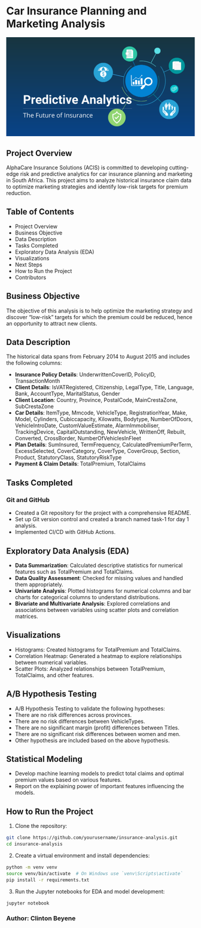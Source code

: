 # Car Insurance Planning and Marketing Analysis
![Car Insurance Risk Predictive Analytics](data/predictive-analytics-in-insurance-fb.png)
## Project Overview
AlphaCare Insurance Solutions (ACIS) is committed to developing cutting-edge risk and predictive analytics for car insurance planning and marketing in South Africa. This project aims to analyze historical insurance claim data to optimize marketing strategies and identify low-risk targets for premium reduction.

## Table of Contents
* Project Overview
* Business Objective
* Data Description
* Tasks Completed
* Exploratory Data Analysis (EDA)
* Visualizations
* Next Steps
* How to Run the Project
* Contributors
## Business Objective
The objective of this analysis is to help optimize the marketing strategy and discover “low-risk” targets for which the premium could be reduced, hence an opportunity to attract new clients.

## Data Description
The historical data spans from February 2014 to August 2015 and includes the following columns:

* **Insurance Policy Details**: UnderwrittenCoverID, PolicyID, TransactionMonth
* **Client Details**: IsVATRegistered, Citizenship, LegalType, Title, Language, Bank, AccountType, MaritalStatus, Gender
* **Client Location**: Country, Province, PostalCode, MainCrestaZone, SubCrestaZone
* **Car Details**: ItemType, Mmcode, VehicleType, RegistrationYear, Make, Model, Cylinders, Cubiccapacity, Kilowatts, Bodytype, NumberOfDoors, VehicleIntroDate, CustomValueEstimate, AlarmImmobiliser, TrackingDevice, CapitalOutstanding, NewVehicle, WrittenOff, Rebuilt, Converted, CrossBorder, NumberOfVehiclesInFleet
* **Plan Details**: SumInsured, TermFrequency, CalculatedPremiumPerTerm, ExcessSelected, CoverCategory, CoverType, CoverGroup, Section, Product, StatutoryClass, StatutoryRiskType
* **Payment & Claim Details**: TotalPremium, TotalClaims
## Tasks Completed
### Git and GitHub
* Created a Git repository for the project with a comprehensive README.
* Set up Git version control and created a branch named task-1 for day 1 analysis.
* Implemented CI/CD with GitHub Actions.
## Exploratory Data Analysis (EDA)
* **Data Summarization**: Calculated descriptive statistics for numerical features such as TotalPremium and TotalClaims.
* **Data Quality Assessment**: Checked for missing values and handled them appropriately.
* **Univariate Analysis**: Plotted histograms for numerical columns and bar charts for categorical columns to understand distributions.
* **Bivariate and Multivariate Analysis**: Explored correlations and associations between variables using scatter plots and correlation matrices.
## Visualizations
* Histograms: Created histograms for TotalPremium and TotalClaims.
* Correlation Heatmap: Generated a heatmap to explore relationships between numerical variables.
* Scatter Plots: Analyzed relationships between TotalPremium, TotalClaims, and other features.
## A/B Hypothesis Testing
*  A/B Hypothesis Testing to validate the following hypotheses:
  * There are no risk differences across provinces.
  * There are no risk differences between VehicleTypes.
  * There are no significant margin (profit) differences between  Titles.
  * There are no significant risk differences between women and men.
  * Other hypothesis are included based on the above hypothesis.
## Statistical Modeling
* Develop machine learning models to predict total claims and optimal premium values based on various features.
* Report on the explaining power of important features influencing the models.
## How to Run the Project
1. Clone the repository:
``` bash
git clone https://github.com/yourusername/insurance-analysis.git
cd insurance-analysis
```

2. Create a virtual environment and install dependencies:
``` bash
python -m venv venv
source venv/bin/activate  # On Windows use `venv\Scripts\activate`
pip install -r requirements.txt
```
3. Run the Jupyter notebooks for EDA and model development:
``` bash 
jupyter notebook
``` 
### Author: Clinton Beyene
